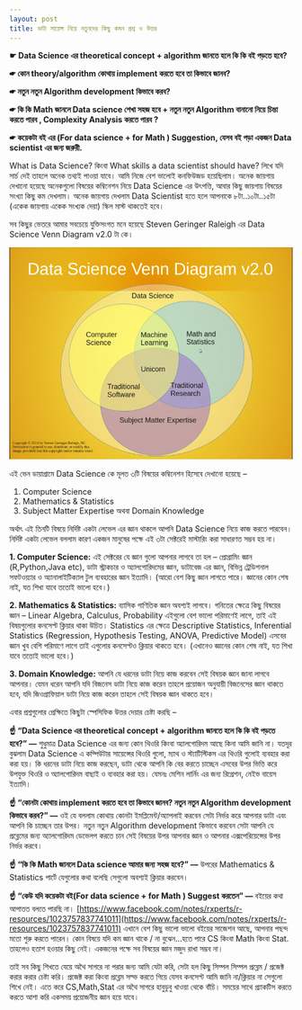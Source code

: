 ```yaml
---
layout: post
title: ডাটা সায়েন্স নিয়ে নতুনদের কিছু কমন প্রশ্ন ও উত্তর
---
```

**☛ Data Science এর theoretical concept + algorithm জানতে হলে কি কি বই পড়তে হবে?**

**☛ কোন theory/algorithm কোথায় implement করতে হবে তা কিভাবে জানব?**

**☛ নতুন নতুন Algorithm development কিভাবে করব?**

**☛ কি কি Math জানলে Data science শেখা সহজ হবে + নতুন নতুন Algorithm বানানো নিয়ে চিন্তা করতে পারব , Complexity Analysis করতে পারব ?**

**☛ কয়েকটা বই এর (For data science + for Math ) Suggestion, যেসব বই পড়া একজন Data scientist এর জন্য জরুরী.**

What is Data Science? কিংবা What skills a data scientist should have? লিখে যদি সার্চ দেই তাহলে অনেক তথ্যই পাওয়া যাবে। আমি নিজে বেশ ভালোই কনফিউজড হয়েছিলাম। অনেক জায়গায় দেখানো হয়েছে অনেকগুলো বিষয়ের কম্বিনেশন নিয়ে Data Science এর উৎপত্তি, আবার কিছু জায়গায় বিষয়ের সংখ্যা কিছু কম দেখলাম। অনেক জায়গায় দেখলাম Data Scientist হতে হলে আপনাকে ৮টা..১০টা..১৫টা (একেক জায়গায় একেক সংখ্যক দেয়া) স্কিল মাস্ট থাকতেই হবে।

সব কিছুর ভেতরে আমার সবচেয়ে যুক্তিসংগত মনে হয়েছে Steven Geringer Raleigh এর Data Science Venn Diagram v2.0 টা কে।

![alt text](https://raw.githubusercontent.com/abdalimran/abdalimran.github.io/master/images/ds-venn-diagram.png "Data Science Venn Diagram")

এই ভেন ডায়াগ্রামে Data Science কে মূলত ৩টি বিষয়ের কম্বিনেশন হিসেবে দেখানো হয়েছে –

1. Computer Science
2. Mathematics & Statistics
3. Subject Matter Expertise অথবা Domain Knowledge

অর্থাৎ এই তিনটি বিষয়ে নির্দিষ্ট একটা লেভেল এর জ্ঞান থাকলে আপনি Data Science নিয়ে কাজ করতে পারবেন। নির্দিষ্ট একটা লেভেল বললাম কারণ একজন মানুষের পক্ষে এই ৩টা সেক্টরেই মাস্টারিং করা সাধারণত সম্ভব হয় না।

**1. Computer Science:** এই সেক্টরের যে জ্ঞান গুলো আপনার লাগবে তা হল – প্রোগ্রামিং জ্ঞান (R,Python,Java etc), ডাটা স্ট্রাকচার ও অ্যালগোরিদমের জ্ঞান, ডাটাবেজ এর জ্ঞান, বিভিন্ন ট্রেডিশনাল সফটওয়্যার ও অ্যানালাইটিক্যাল টুল ব্যবহারের জ্ঞান ইত্যাদি। (আরো বেশ কিছু জ্ঞান লাগতে পারে। জ্ঞানের কোন শেষ নাই, যত শিখা যাবে ততোই ভালো হবে।)

**2. Mathematics & Statistics:** ব্যাসিক গাণিতিক জ্ঞান অবশ্যই লাগবে। গনিতের ক্ষেত্রে কিছু বিষয়ের জ্ঞান – Linear Algebra, Calculus, Probability এইগুলো বেশ ভালো পরিমাণেই লাগে, তাই এই বিষয়গুলোর কনসেপ্ট ক্লিয়ার থাকা উচিত। Statistics এর ক্ষেত্রে Descriptive Statistics, Inferential Statistics (Regression, Hypothesis Testing, ANOVA, Predictive Model) এসবের জ্ঞান খুব বেশি পরিমাণে লাগে তাই এগুলোর কনসেপ্টও ক্লিয়ার থাকতে হবে। (এখানেও জ্ঞানের কোন শেষ নাই, যত শিখা যাবে ততোই ভালো হবে।)

**3. Domain Knowledge:** আপনি যে ধরনের ডাটা নিয়ে কাজ করবেন সেই বিষয়ক জ্ঞান জানা লাগবে আপনার। যেমন ধরেন আপনি যদি বিজনেস ডাটা নিয়ে কাজ করেন তাহলে প্রয়োজন অনুযায়ী বিজনেসের জ্ঞান থাকতে হবে, যদি জিওগ্রাফিয়াল ডাটা নিয়ে কাজ করেন তাহলে সেই বিষয়ক জ্ঞান থাকতে হবে।

এবার প্রশ্নগুলোর প্রেক্ষিতে কিছুটা স্পেসিফিক উত্তর দেয়ার চেষ্টা করছি –

**☝ “Data Science এর theoretical concept + algorithm জানতে হলে কি কি বই পড়তে হবে?” —** শুধুমাত্র Data Science এর জন্য কোন থিওরি কিংবা অ্যালগোরিদম আছে কিনা আমি জানি না। যতদূর বুঝলাম Data Science এ কম্পিউটার সায়েন্সের থিওরি গুলো, ম্যাথ ও স্ট্যাটিস্টিকস এর থিওরি গুলোই ব্যবহার করা করা হয়। কি ধরনের ডাটা নিয়ে কাজ করছেন, ডাটা থেকে আপনি কি বের করতে চাচ্ছেন এসবের উপর ভিত্তি করে উপযুক্ত থিওরি ও অ্যালগোরিদম বাছাই ও ব্যবহার করা হয়। যেমনঃ মেশিন লার্নিং এর জন্য রিগ্রেশন, নেইভ বায়েস ইত্যাদি।

**☝ “কোনটা কোথায় implement করতে হবে তা কিভাবে জানব? নতুন নতুন Algorithm development কিভাবে করব?” —** ওই যে বললাম কোথায় কোনটা ইমপ্লিমেন্ট/অ্যাপলাই করবেন সেটা নির্ভর করে আপনার ডাটা এবং আপনি কি চাচ্ছেন তার উপর। নতুন নতুন Algorithm development কিভাবে করবেন সেটা আপনি যে প্রব্লেমের জন্য অ্যালগোরিদম ডেভেলপ করতে চান সেই বিষয়ের উপর আপনার জ্ঞান ও আপনার এক্সপেরিয়েন্সের উপর নির্ভর করবে।

**☝ “কি কি Math জানলে Data science আমার জন্য সহজ হবে?” —** উপরের Mathematics & Statistics পার্টে যেগুলোর কথা বলেছি সেগুলো অবশ্যই ক্লিয়ার করবেন।

**☝ “কেউ যদি কয়েকটা বই(For data science + for Math ) Suggest করতেন” —** বইয়ের কথা আপাতত বলতে পারছি না। [https://www.facebook.com/notes/rxperts/r-resources/1023757837741011](https://www.facebook.com/notes/rxperts/r-resources/1023757837741011) এখানে বেশ কিছু ভালো ভালো বইয়ের সাজেশন আছে, আপনার পছন্দ মতো শুরু করতে পারেন। কোন বিষয়ে যদি কম জ্ঞান থাকে / না বুঝেন…হতে পারে CS কিংবা Math কিংবা Stat. তাহলেও হতাশ হওয়ার কিছু নেই। একজনের পক্ষে সব বিষয়ের জ্ঞান মজুদ রাখা সম্ভব না।

তাই সব কিছু শিখতে যেয়ে অথৈ সাগরে না পরার জন্য আমি যেটা করি, সেটা হল কিছু সিম্পল সিম্পল প্রব্লেম / প্রজেক্ট করার করার চেষ্টা করি। প্রজেক্ট করা কিংবা প্রব্লেম সল্ভ করতে গিয়ে যেসব কনসেপ্ট আমি জানি না/ক্লিয়ার না সেগুলো শিখে নেই। এতে করে CS,Math,Stat এর অথৈ সাগরে হাবুডুবু খাওয়া থেকে বাঁচি। সময়ের সাথে প্র্যাকটিস করতে করতে আশা করি একসময় প্রয়োজনীয় জ্ঞান হয়ে যাবে।
